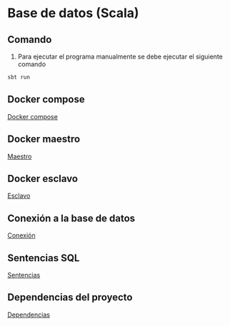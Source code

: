 # Base de datos (Scala)

## Comando

1. Para ejecutar el programa manualmente se debe ejecutar el siguiente comando

```bash
sbt run
```

## Docker compose
[Docker compose](https://github.com/Proyecto-Boston/database-scala/blob/main/docker-compose.yml)

## Docker maestro
[Maestro](https://github.com/Proyecto-Boston/database-scala/tree/main/docker-master)

## Docker esclavo 
[Esclavo](https://github.com/Proyecto-Boston/database-scala/tree/main/docker-slave)

## Conexión a la base de datos
[Conexión](https://github.com/Proyecto-Boston/database-scala/blob/main/src/main/scala/example/DatabaseConnectionManager.scala)

## Sentencias SQL
[Sentencias](https://github.com/Proyecto-Boston/database-scala/blob/main/src/main/scala/example/DatabaseQueries.scala)

## Dependencias del proyecto
[Dependencias](https://github.com/Proyecto-Boston/database-scala/blob/main/build.sbt)